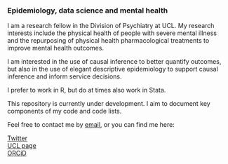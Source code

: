 ### Epidemiology, data science and mental health

I am a research fellow in the Division of Psychiatry at UCL. My research interests include the physical health of people with severe mental illness and the repurposing of physical health pharmacological treatments to improve mental health outcomes.

I am interested in the use of causal inference to better quantify outcomes, but also in the use of elegant descriptive epidemiology to support causal inference and inform service decisions.

I prefer to work in R, but do at times also work in Stata. 

This repository is currently under development. I aim to document key components of my code and code lists. 

Feel free to contact me by [email](naomi.launders.19@ucl.ac.uk, "naomi.launders.19@ucl.ac.uk"), or you can find me here:

  [Twitter](https://twitter.com/naomilaunders, "Twitter")  
  [UCL page](https://iris.ucl.ac.uk/iris/browse/profile?upi=NJLAU54, "UCL")  
  [ORCiD](https://orcid.org/0000-0003-4241-938X, "ORCiD")  

